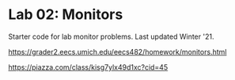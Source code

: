 Lab 02: Monitors
================
Starter code for lab monitor problems. Last updated Winter '21. 

https://grader2.eecs.umich.edu/eecs482/homework/monitors.html

https://piazza.com/class/kisg7ylx49d1xc?cid=45



